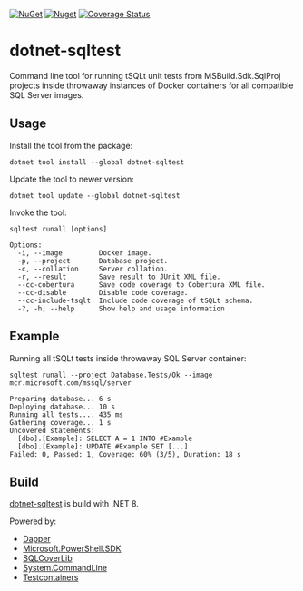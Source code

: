 [![NuGet](https://img.shields.io/nuget/v/dotnet-sqltest)](https://www.nuget.org/packages/dotnet-sqltest)
[![Nuget](https://img.shields.io/nuget/dt/dotnet-sqltest)](https://www.nuget.org/stats/packages/dotnet-sqltest?groupby=Version)
[![Coverage Status](https://img.shields.io/coveralls/github/cagrin/dotnet-sqltest)](https://coveralls.io/github/cagrin/dotnet-sqltest)


# dotnet-sqltest
Command line tool for running tSQLt unit tests from MSBuild.Sdk.SqlProj projects inside throwaway instances of Docker containers for all compatible SQL Server images.

## Usage
Install the tool from the package:

```dotnet tool install --global dotnet-sqltest```

Update the tool to newer version:

```dotnet tool update --global dotnet-sqltest```

Invoke the tool:

```sqltest runall [options]```

```
Options:
  -i, --image         Docker image.
  -p, --project       Database project.
  -c, --collation     Server collation.
  -r, --result        Save result to JUnit XML file.
  --cc-cobertura      Save code coverage to Cobertura XML file.
  --cc-disable        Disable code coverage.
  --cc-include-tsqlt  Include code coverage of tSQLt schema.
  -?, -h, --help      Show help and usage information
```

## Example

Running all tSQLt tests inside throwaway SQL Server container:

```sqltest runall --project Database.Tests/Ok --image mcr.microsoft.com/mssql/server```

```
Preparing database... 6 s
Deploying database... 10 s
Running all tests.... 435 ms
Gathering coverage... 1 s
Uncovered statements:
  [dbo].[Example]: SELECT A = 1 INTO #Example
  [dbo].[Example]: UPDATE #Example SET [...]
Failed: 0, Passed: 1, Coverage: 60% (3/5), Duration: 18 s
```

## Build

[dotnet-sqltest](https://www.nuget.org/packages/dotnet-sqltest) is build with .NET 8.

Powered by:
- [Dapper](https://www.nuget.org/packages/Dapper)
- [Microsoft.PowerShell.SDK](https://www.nuget.org/packages/Microsoft.PowerShell.SDK)
- [SQLCoverLib](https://www.nuget.org/packages/SQLCoverLib)
- [System.CommandLine](https://www.nuget.org/packages/System.CommandLine)
- [Testcontainers](https://www.nuget.org/packages/Testcontainers)